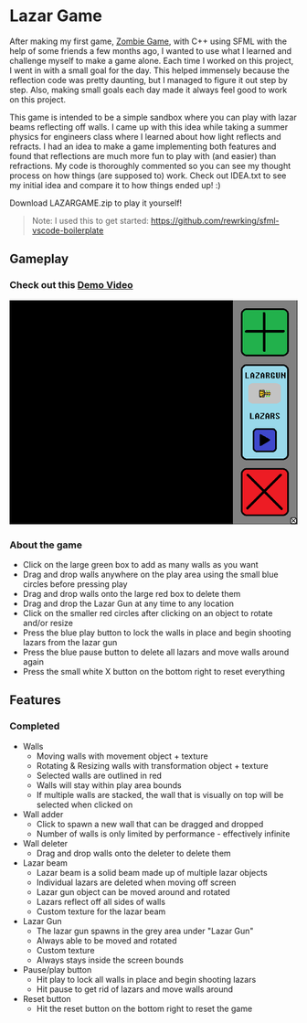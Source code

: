 # Lazar Game

After making my first game, [Zombie Game](https://github.com/WhyPine/Zombie-Game), with C++ using SFML with the help of some friends a few months ago, I wanted to use what I learned and challenge myself to make a game alone. Each time I worked on this project, I went in with a small goal for the day. This helped immensely because the reflection code was pretty daunting, but I managed to figure it out step by step. Also, making small goals each day made it always feel good to work on this project.

This game is intended to be a simple sandbox where you can play with lazar beams reflecting off walls. I came up with this idea while taking a summer physics for engineers class where I learned about how light reflects and refracts. I had an idea to make a game implementing both features and found that reflections are much more fun to play with (and easier) than refractions. My code is thoroughly commented so you can see my thought process on how things (are supposed to) work. Check out IDEA.txt to see my initial idea and compare it to how things ended up! :)

Download LAZARGAME.zip to play it yourself!

> Note: I used this to get started: https://github.com/rewrking/sfml-vscode-boilerplate

## Gameplay

### Check out this [Demo Video](https://youtu.be/mOFwntEncUQ)

![Lazar Game UI](UIv1.png)

### About the game

- Click on the large green box to add as many walls as you want
- Drag and drop walls anywhere on the play area using the small blue circles before pressing play
- Drag and drop walls onto the large red box to delete them
- Drag and drop the Lazar Gun at any time to any location
- Click on the smaller red circles after clicking on an object to rotate and/or resize
- Press the blue play button to lock the walls in place and begin shooting lazars from the lazar gun
- Press the blue pause button to delete all lazars and move walls around again
- Press the small white X button on the bottom right to reset everything

## Features

### Completed

- Walls
  - Moving walls with movement object + texture
  - Rotating & Resizing walls with transformation object + texture
  - Selected walls are outlined in red
  - Walls will stay within play area bounds
  - If multiple walls are stacked, the wall that is visually on top will be selected when clicked on
- Wall adder
  - Click to spawn a new wall that can be dragged and dropped
  - Number of walls is only limited by performance - effectively infinite
- Wall deleter
  - Drag and drop walls onto the deleter to delete them
- Lazar beam
  - Lazar beam is a solid beam made up of multiple lazar objects
  - Individual lazars are deleted when moving off screen
  - Lazar gun object can be moved around and rotated
  - Lazars reflect off all sides of walls
  - Custom texture for the lazar beam
- Lazar Gun
  - The lazar gun spawns in the grey area under "Lazar Gun"
  - Always able to be moved and rotated
  - Custom texture
  - Always stays inside the screen bounds
- Pause/play button
  - Hit play to lock all walls in place and begin shooting lazars
  - Hit pause to get rid of lazars and move walls around
- Reset button
  - Hit the reset button on the bottom right to reset the game
